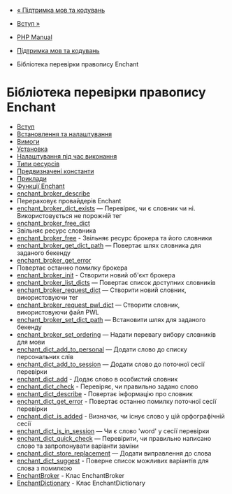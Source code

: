 - [« Підтримка мов та кодувань](refs.international.md)
- [Вступ »](intro.enchant.md)

- [PHP Manual](index.md)
- [Підтримка мов та кодувань](refs.international.md)
- Бібліотека перевірки правопису Enchant

# Бібліотека перевірки правопису Enchant

- [Вступ](intro.enchant.md)
- [Встановлення та налаштування](enchant.setup.md)
- [Вимоги](enchant.requirements.md)
- [Установка](enchant.installation.md)
- [Налаштування під час виконання](enchant.configuration.md)
- [Типи ресурсів](enchant.resources.md)
- [Предвизначені константи](enchant.constants.md)
- [Приклади](enchant.examples.md)
- [Функції Enchant](ref.enchant.md)
- [enchant_broker_describe](function.enchant-broker-describe.md)
- Перераховує провайдерів Enchant
- [enchant_broker_dict_exists](function.enchant-broker-dict-exists.md)
— Перевіряє, чи є словник чи ні. Використовується не
порожній тег
- [enchant_broker_free_dict](function.enchant-broker-free-dict.md)
- Звільняє ресурс словника
- [enchant_broker_free](function.enchant-broker-free.md) -
Звільняє ресурс брокера та його словники
- [enchant_broker_get_dict_path](function.enchant-broker-get-dict-path.md)
— Повертає шлях словника для заданого бекенду
- [enchant_broker_get_error](function.enchant-broker-get-error.md)
- Повертає останню помилку брокера
- [enchant_broker_init](function.enchant-broker-init.md) -
Створити новий об'єкт брокера
- [enchant_broker_list_dicts](function.enchant-broker-list-dicts.md)
— Повертає список доступних словників
- [enchant_broker_request_dict](function.enchant-broker-request-dict.md)
— Створити новий словник, використовуючи тег
- [enchant_broker_request_pwl_dict](function.enchant-broker-request-pwl-dict.md)
— Створити словник, використовуючи файл PWL
- [enchant_broker_set_dict_path](function.enchant-broker-set-dict-path.md)
— Встановити шлях для заданого бекенду
- [enchant_broker_set_ordering](function.enchant-broker-set-ordering.md)
— Надати перевагу вибору словників для мови
- [enchant_dict_add_to_personal](function.enchant-dict-add-to-personal.md)
— Додати слово до списку персональних слів
- [enchant_dict_add_to_session](function.enchant-dict-add-to-session.md)
— Додати слово до поточної сесії перевірки
- [enchant_dict_add](function.enchant-dict-add.md) - Додає
слово в особистий словник
- [enchant_dict_check](function.enchant-dict-check.md) -
Перевіряє, чи правильно задано слово
- [enchant_dict_describe](function.enchant-dict-describe.md) -
Повертає інформацію про словник
- [enchant_dict_get_error](function.enchant-dict-get-error.md) -
Повертає останню помилку поточної сесії перевірки
- [enchant_dict_is_added](function.enchant-dict-is-added.md) -
Визначає, чи існує слово у цій орфографічній сесії
- [enchant_dict_is_in_session](function.enchant-dict-is-in-session.md)
— Чи є слово 'word' у сесії перевірки
- [enchant_dict_quick_check](function.enchant-dict-quick-check.md)
— Перевірити, чи правильно написано слово та запропонувати варіанти
заміни
- [enchant_dict_store_replacement](function.enchant-dict-store-replacement.md)
— Додати виправлення до слова
- [enchant_dict_suggest](function.enchant-dict-suggest.md) -
Поверне список можливих варіантів для слова з помилкою
- [EnchantBroker](class.enchantbroker.md) - Клас EnchantBroker
- [EnchantDictionary](class.enchantdictionary.md) - Клас
EnchantDictionary
